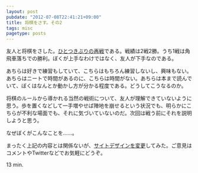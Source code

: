 ```yaml
---
layout: post
pubdate: "2012-07-08T22:41:21+09:00"
title: 将棋をさす。その2
tags: misc
pagetype: posts
---
```

友人と将棋をさした。[ひとつきぶりの再戦](http://bouzuya.github.com/2012/06/03/syogi.html)である。戦績は2戦2勝。うち1戦は角飛車落ちでの勝利。ぼくが上手なわけではなく、友人が下手なのである。

あちらは好きで練習もしていて、こちらはもちろん練習しないし、興味もない。あちらはニートで時間があるのに、こちらは時間がない。あちらは本まで読んでいて、ぼくはなんとか動かし方が分かる程度である。どうしてこうなるのか。

将棋のルールから導かれる当然の戦術について、友人が理解できていないように思う。歩を置くなどして一手増やせば陣地を崩せるという状況でも、明らかにこちらが不利な場面でも、それに気づいていないのだ。次回は戦う前にそれを説明しようと思う。

なぜぼくがこんなことを……。

まったく上記の内容とは関係ないが、[サイトデザインを変更](http://bouzuya.github.com)してみた。ご意見はコメントやTwitterなどでお気軽にどうぞ。

13 min.
